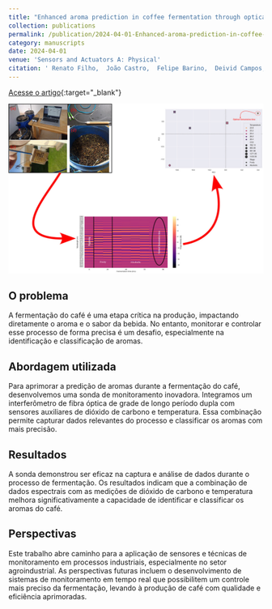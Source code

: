 ```yaml
---
title: "Enhanced aroma prediction in coffee fermentation through optical fiber sensor data fusion"
collection: publications
permalink: /publication/2024-04-01-Enhanced-aroma-prediction-in-coffee-fermentation-through-optical-fiber-sensor-data-fusion
category: manuscripts
date: 2024-04-01
venue: 'Sensors and Actuators A: Physical'
citation: ' Renato Filho,  João Castro,  Felipe Barino,  Deivid Campos,  Alexandre Santos, &quot;Enhanced aroma prediction in coffee fermentation through optical fiber sensor data fusion.&quot; Sensors and Actuators A: Physical, 2024.'
---
```


[Acesse o artigo](https://doi.org/10.1016/J.SNA.2024.115223){:target="_blank"}

<img src="/images/graphical_abstract_enhanced_aroma.jpg">

## O problema

A fermentação do café é uma etapa crítica na produção, impactando diretamente o aroma e o sabor da bebida. No entanto, monitorar e controlar esse processo de forma precisa é um desafio, especialmente na identificação e classificação de aromas.

## Abordagem utilizada

Para aprimorar a predição de aromas durante a fermentação do café, desenvolvemos uma sonda de monitoramento inovadora. Integramos um interferômetro de fibra óptica de grade de longo período dupla com sensores auxiliares de dióxido de carbono e temperatura. Essa combinação permite capturar dados relevantes do processo e classificar os aromas com mais precisão.

## Resultados

A sonda demonstrou ser eficaz na captura e análise de dados durante o processo de fermentação. Os resultados indicam que a combinação de dados espectrais com as medições de dióxido de carbono e temperatura melhora significativamente a capacidade de identificar e classificar os aromas do café.

## Perspectivas

Este trabalho abre caminho para a aplicação de sensores e técnicas de monitoramento em processos industriais, especialmente no setor agroindustrial. As perspectivas futuras incluem o desenvolvimento de sistemas de monitoramento em tempo real que possibilitem um controle mais preciso da fermentação, levando à produção de café com qualidade e eficiência aprimoradas.

